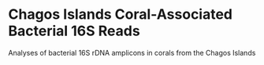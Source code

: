 # Chagos Islands Coral-Associated Bacterial 16S Reads
Analyses of bacterial 16S rDNA amplicons in corals from the Chagos Islands

